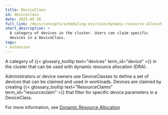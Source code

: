 ```yaml
---
title: DeviceClass
id: deviceclass
date: 2025-05-26
full_link: /docs/concepts/scheduling-eviction/dynamic-resource-allocation/#deviceclass
short_description: >
  A category of devices in the cluster. Users can claim specific
  devices in a DeviceClass.
tags:
- extension
---
```

 A category of {{< glossary_tooltip text="devices" term_id="device" >}} in the
 cluster that can be used with dynamic resource allocation (DRA).

<!--more-->

Administrators or device owners use DeviceClasses to define a set of devices
that can be claimed and used in workloads. Devices are claimed by creating
{{< glossary_tooltip text="ResourceClaims" term_id="resourceclaim" >}}
that filter for specific device parameters in a DeviceClass.

For more information, see
[Dynamic Resource Allocation](/docs/concepts/scheduling-eviction/dynamic-resource-allocation/#deviceclass)
